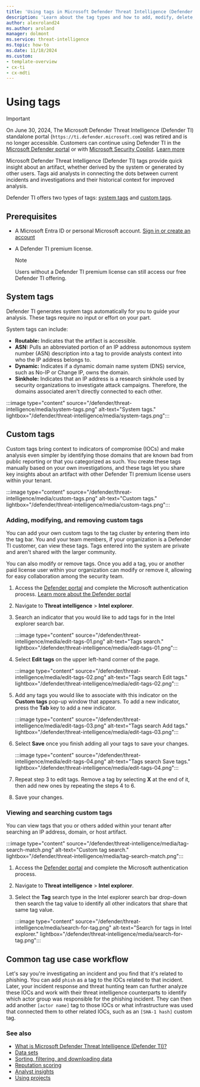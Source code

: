 ```yaml
--- 
title: 'Using tags in Microsoft Defender Threat Intelligence (Defender TI)'
description: 'Learn about the tag types and how to add, modify, delete, and search custom tags in Microsoft Defender Threat Intelligence (Defender TI).'
author: alexroland24
ms.author: aroland
manager: dolmont
ms.service: threat-intelligence
ms.topic: how-to
ms.date: 11/18/2024
ms.custom: 
- template-overview
- cx-ti
- cx-mdti
---
```


# Using tags

>[!IMPORTANT] 
> On June 30, 2024, The Microsoft Defender Threat Intelligence (Defender TI) standalone portal (`https://ti.defender.microsoft.com`) was retired and is no longer accessible. Customers can continue using Defender TI in the [Microsoft Defender portal](https://aka.ms/mdti-intel-explorer) or with [Microsoft Security Copilot](security-copilot-and-defender-threat-intelligence.md). [Learn more](https://aka.ms/mdti-standaloneportal)

Microsoft Defender Threat Intelligence (Defender TI) tags provide quick insight about an artifact, whether derived by the system or generated by other users. Tags aid analysts in connecting the dots between current incidents and investigations and their historical context for improved analysis.

Defender TI offers two types of tags: [system tags](#system-tags) and [custom tags](#custom-tags).

## Prerequisites

- A Microsoft Entra ID or personal Microsoft account. [Sign in or create an account](https://signup.microsoft.com/)
- A Defender TI premium license.

    > [!NOTE]
    > Users without a Defender TI premium license can still access our free Defender TI offering.


## System tags

Defender TI generates system tags automatically for you to guide your analysis. These tags require no input or effort on your part.

System tags can include:

- **Routable:** Indicates that the artifact is accessible.
- **ASN:** Pulls an abbreviated portion of an IP address autonomous system number (ASN) description into a tag to provide analysts context into who the IP address belongs to.
- **Dynamic:** Indicates if a dynamic domain name system (DNS) service, such as No-IP or Change IP, owns the domain.
- **Sinkhole:** Indicates that an IP address is a research sinkhole used by security organizations to investigate attack campaigns. Therefore, the domains associated aren't directly connected to each other.

:::image type="content" source="/defender/threat-intelligence/media/system-tags.png" alt-text="System tags." lightbox="/defender/threat-intelligence/media/system-tags.png":::


## Custom tags

Custom tags bring context to indicators of compromise (IOCs) and make analysis even simpler by identifying those domains that are known bad from public reporting or that you categorized as such. You create these tags manually based on your own investigations, and these tags let you share key insights about an artifact with other Defender TI premium license users within your tenant.

:::image type="content" source="/defender/threat-intelligence/media/custom-tags.png" alt-text="Custom tags." lightbox="/defender/threat-intelligence/media/custom-tags.png":::

### Adding, modifying, and removing custom tags

You can add your own custom tags to the tag cluster by entering them into the tag bar. You and your team members, if your organization is a Defender TI customer, can view these tags. Tags entered into the system are private and aren't shared with the larger community.

You can also modify or remove tags. Once you add a tag, you or another paid license user within your organization can modify or remove it, allowing for easy collaboration among the security team.

1. Access the [Defender portal](https://security.microsoft.com/) and complete the Microsoft authentication process. [Learn more about the Defender portal](/defender-xdr/microsoft-365-defender-portal)
2. Navigate to **Threat intelligence** > **Intel explorer**.
3. Search an indicator that you would like to add tags for in the Intel explorer search bar.
   
   :::image type="content" source="/defender/threat-intelligence/media/edit-tags-01.png" alt-text="Tags search." lightbox="/defender/threat-intelligence/media/edit-tags-01.png":::

4. Select **Edit tags** on the upper left-hand corner of the page.
   
   :::image type="content" source="/defender/threat-intelligence/media/edit-tags-02.png" alt-text="Tags search Edit tags." lightbox="/defender/threat-intelligence/media/edit-tags-02.png":::

5. Add any tags you would like to associate with this indicator on the **Custom tags** pop-up window that appears. To add a new indicator, press the **Tab** key to add a new indicator.

   :::image type="content" source="/defender/threat-intelligence/media/edit-tags-03.png" alt-text="Tags search Add tags." lightbox="/defender/threat-intelligence/media/edit-tags-03.png":::

6. Select **Save** once you finish adding all your tags to save your changes.

   :::image type="content" source="/defender/threat-intelligence/media/edit-tags-04.png" alt-text="Tags search Save tags." lightbox="/defender/threat-intelligence/media/edit-tags-04.png":::

7. Repeat step 3 to edit tags. Remove a tag by selecting **X** at the end of it, then add new ones by repeating the steps 4 to 6.

8. Save your changes.

### Viewing and searching custom tags

You can view tags that you or others added within your tenant after searching an IP address, domain, or host artifact.

:::image type="content" source="/defender/threat-intelligence/media/tag-search-match.png" alt-text="Custom tag search." lightbox="/defender/threat-intelligence/media/tag-search-match.png":::


1. Access the [Defender portal](https://security.microsoft.com/) and complete the Microsoft authentication process.
2. Navigate to **Threat intelligence** > **Intel explorer**.
3. Select the **Tag** search type in the Intel explorer search bar drop-down then search the tag value to identify all other indicators that share that same tag value.

   :::image type="content" source="/defender/threat-intelligence/media/search-for-tag.png" alt-text="Search for tags in Intel explorer." lightbox="/defender/threat-intelligence/media/search-for-tag.png":::


## Common tag use case workflow

Let's say you're investigating an incident and you find that it's related to phishing. You can add `phish` as a tag to the IOCs related to that incident. Later, your incident response and threat hunting team can further analyze these IOCs and work with their threat intelligence counterparts to identify which actor group was responsible for the phishing incident. They can then add another `[actor name]` tag to those IOCs or what infrastructure was used that connected them to other related IOCs, such as an `[SHA-1 hash]` custom tag.

### See also

- [What is Microsoft Defender Threat Intelligence (Defender TI)?](what-is-microsoft-defender-threat-intelligence-defender-ti.md)
- [Data sets](data-sets.md)
- [Sorting, filtering, and downloading data](sorting-filtering-and-downloading-data.md)
- [Reputation scoring](reputation-scoring.md)
- [Analyst insights](analyst-insights.md)
- [Using projects](using-projects.md)